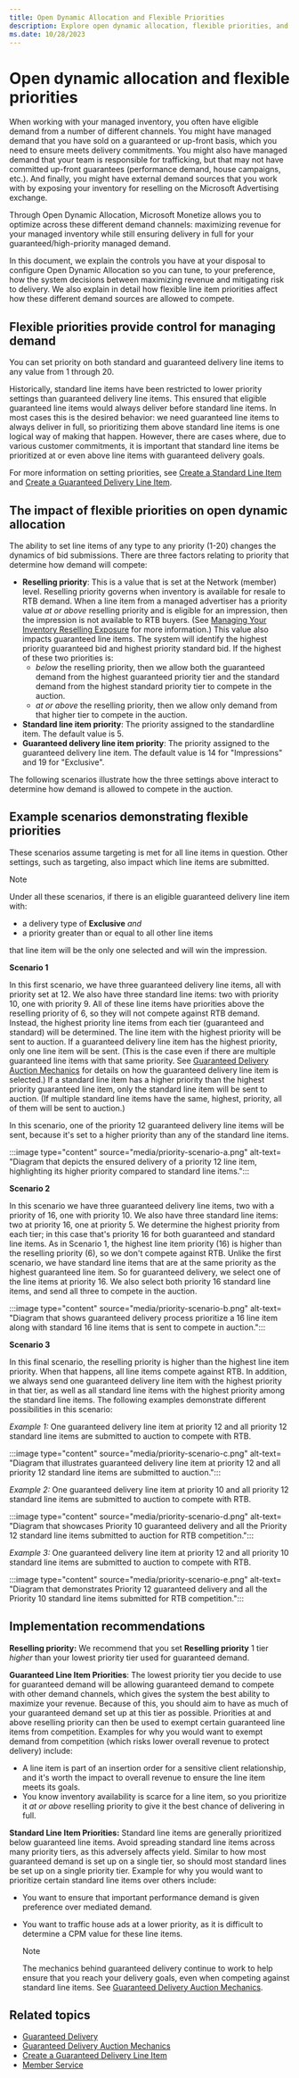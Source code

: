 ```yaml
---
title: Open Dynamic Allocation and Flexible Priorities
description: Explore open dynamic allocation, flexible priorities, and adaptive ad-serving strategies for optimized resource allocation.
ms.date: 10/28/2023
---
```


# Open dynamic allocation and flexible priorities

When working with your managed inventory, you often have eligible demand from a number of different channels. You might have managed demand that you have sold on a guaranteed or up-front basis, which you need to ensure meets delivery commitments. You might also have managed demand that your team is responsible for trafficking, but that may not have
committed up-front guarantees (performance demand, house campaigns, etc.). And finally, you might have external demand sources that you work with by exposing your inventory for reselling on the Microsoft Advertising exchange.

Through Open Dynamic Allocation, Microsoft Monetize allows you to optimize across these different demand channels:
maximizing revenue for your managed inventory while still ensuring delivery in full for your guaranteed/high-priority managed demand.

In this document, we explain the controls you have at your disposal to configure Open Dynamic Allocation so you can tune, to your preference, how the system decisions between maximizing revenue and mitigating risk to delivery. We also explain in detail how flexible line item priorities affect how these different demand sources are allowed to compete.

## Flexible priorities provide control for managing demand

You can set priority on both standard and guaranteed delivery line items to any value from 1 through 20.

Historically, standard line items have been restricted to lower priority settings than guaranteed delivery line items. This ensured that eligible guaranteed line items would always deliver before standard line items. In most cases this is the desired behavior: we need guaranteed line items to always deliver in full, so prioritizing them above standard line items is one logical way of making that happen. However, there are cases where, due to various customer commitments, it is important that standard line items be prioritized at or even above line items with guaranteed delivery goals.

For more information on setting priorities, see [Create a Standard Line Item](create-a-standard-line-item.md) and [Create a Guaranteed Delivery Line Item](create-a-guaranteed-delivery-line-item.md).

## The impact of flexible priorities on open dynamic allocation

The ability to set line items of any type to any priority (1-20) changes the dynamics of bid submissions. There are three factors relating to priority that determine how demand will compete:

- **Reselling priority**: This is a value that is set at the Network (member) level. Reselling priority governs when inventory is available for resale to RTB demand. When a line item from a managed advertiser has a priority value *at or above* reselling priority and is eligible for an impression, then the impression is not available to RTB buyers. (See [Managing Your Inventory Reselling Exposure](managing-your-inventory-reselling-exposure.md) for more information.) This value also impacts guaranteed line items. The system will identify the highest priority guaranteed bid and highest priority standard bid. If the highest of these two priorities is:
  - *below* the reselling priority, then we allow both the guaranteed demand from the highest guaranteed priority tier and the standard demand from the highest standard priority tier to compete in the auction.
  - *at or above* the reselling priority, then we allow only demand from that higher tier to compete in the auction.
- **Standard line item priority**: The priority assigned to the standardline item. The default value is 5.
- **Guaranteed delivery line item priority**: The priority assigned to the guaranteed delivery line item. The default value is 14 for "Impressions" and 19 for "Exclusive".

The following scenarios illustrate how the three settings above interact to determine how demand is allowed to compete in the auction.

## Example scenarios demonstrating flexible priorities

These scenarios assume targeting is met for all line items in question. Other settings, such as targeting, also impact which line items are submitted.

> [!NOTE]
> Under all these scenarios, if there is an eligible guaranteed delivery line item with:
>
> - a delivery type of **Exclusive** *and*
> - a priority greater than or equal to all other line items
>
> that line item will be the only one selected and will win the impression.

**Scenario 1**

In this first scenario, we have three guaranteed delivery line items, all with priority set at 12. We also have three standard line items: two with priority 10, one with priority 9. All of these line items have priorities above the reselling priority of 6, so they will not compete against RTB demand. Instead, the highest priority line items from each tier (guaranteed and standard) will be determined. The line item with the highest priority will be sent to auction. If a guaranteed delivery line item has the highest priority, only one line item will be sent. (This is the case even if there are multiple guaranteed line items with that same priority. See [Guaranteed Delivery Auction Mechanics](guaranteed-delivery-auction-mechanics.md) for details on how the guaranteed delivery line item is selected.) If a standard line item has a higher priority than the highest priority guaranteed line item, only the standard line item will be sent to auction. (If multiple standard line items have the same, highest, priority, all of them will be sent to auction.)

In this scenario, one of the priority 12 guaranteed delivery line items will be sent, because it's set to a higher priority than any of the standard line items.

:::image type="content" source="media/priority-scenario-a.png" alt-text= "Diagram that depicts the ensured delivery of a priority 12 line item, highlighting its higher priority compared to standard line items.":::

**Scenario 2**

In this scenario we have three guaranteed delivery line items, two with a priority of 16, one with priority 10. We also have three standard line items: two at priority 16, one at priority 5. We determine the highest priority from each tier; in this case that's priority 16 for both guaranteed and standard line items. As in Scenario 1, the highest line item priority (16) is higher than the reselling priority (6), so we don't compete against RTB. Unlike the first scenario, we have standard line items that are at the same priority as the highest guaranteed line item. So for guaranteed delivery, we select one of the line items at priority 16. We also select both priority 16 standard line items, and send all three to compete in the auction.

:::image type="content" source="media/priority-scenario-b.png" alt-text= "Diagram that shows guaranteed delivery process prioritize a 16 line item along with standard 16 line items that is sent to compete in auction.":::

**Scenario 3**

In this final scenario, the reselling priority is higher than the highest line item priority. When that happens, all line items compete against RTB. In addition, we always send one guaranteed delivery line item with the highest priority in that tier, as well as all standard line items with the highest priority among the standard line items. The following examples demonstrate different possibilities in this scenario:

*Example 1:* One guaranteed delivery line item at priority 12 and all priority 12 standard line items are submitted to auction to compete with RTB.

:::image type="content" source="media/priority-scenario-c.png" alt-text= "Diagram that illustrates guaranteed delivery line item at priority 12 and all priority 12 standard line items are submitted to auction.":::

*Example 2:* One guaranteed delivery line item at priority 10 and all priority 12 standard line items are submitted to auction to compete with RTB.

:::image type="content" source="media/priority-scenario-d.png" alt-text= "Diagram that showcases Priority 10 guaranteed delivery and all the Priority 12 standard line items submitted to auction for RTB competition.":::

*Example 3:* One guaranteed delivery line item at priority 12 and all priority 10 standard line items are submitted to auction to compete with RTB.

:::image type="content" source="media/priority-scenario-e.png" alt-text= "Diagram that demonstrates Priority 12 guaranteed delivery and  all the Priority 10 standard line items submitted for RTB competition.":::

## Implementation recommendations

**Reselling priority:** We recommend that you set **Reselling priority** 1 tier *higher* than your lowest priority tier used for guaranteed demand.

**Guaranteed Line Item Priorities**: The lowest priority tier you decide to use for guaranteed demand will be allowing guaranteed demand to compete with other demand channels, which gives the system the best ability to maximize your revenue. Because of this, you should aim to have as much of your guaranteed demand set up at this tier as possible.
Priorities at and above reselling priority can then be used to exempt certain guaranteed line items from competition. Examples for why you would want to exempt demand from competition (which risks lower overall revenue to protect delivery) include:

- A line item is part of an insertion order for a sensitive client relationship, and it's worth the impact to overall revenue to ensure the line item meets its goals.
- You know inventory availability is scarce for a line item, so you prioritize it *at or above* reselling priority to give it the best chance of delivering in full.

**Standard Line Item Priorities:** Standard line items are generally prioritized below guaranteed line items. Avoid spreading standard line items across many priority tiers, as this adversely affects yield. Similar to how most guaranteed demand is set up on a single tier, so should most standard lines be set up on a single priority tier. Example for why you would want to prioritize certain standard line items over others include:

- You want to ensure that important performance demand is given preference over mediated demand.
- You want to traffic house ads at a lower priority, as it is difficult to determine a CPM value for these line items.

  > [!NOTE]
  > The mechanics behind guaranteed delivery continue to work to help ensure that you reach your delivery goals, even when competing against standard line items. See [Guaranteed Delivery Auction Mechanics](guaranteed-delivery-auction-mechanics.md).

## Related topics

- [Guaranteed Delivery](guaranteed-delivery.md)
- [Guaranteed Delivery Auction Mechanics](guaranteed-delivery-auction-mechanics.md)
- [Create a Guaranteed Delivery Line Item](create-a-guaranteed-delivery-line-item.md)
- [Member Service](../digital-platform-api/member-service.md)  
